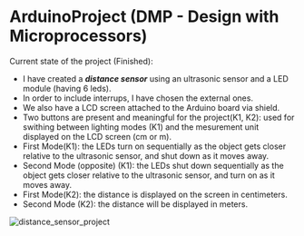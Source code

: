 # ArduinoProject (DMP - Design with Microprocessors)
Current state of the project (Finished):
  - I have created a **_distance sensor_** using an ultrasonic sensor and a LED module (having 6 leds).
  - In order to include interrups, I have chosen the external ones.
  - We also have a LCD screen attached to the Arduino board via shield.
  - Two buttons are present and meaningful for the project(K1, K2): used for swithing between lighting modes (K1) and the mesurement unit displayed on the LCD screen (cm or m).
  - First Mode(K1): the LEDs turn on sequentially as the object gets closer relative to the ultrasonic sensor, and shut down as it moves away.
  - Second Mode (opposite) (K1): the LEDs shut down sequentially as the object gets closer relative to the ultrasonic sensor, and turn on as it moves away.
  - First Mode(K2): the distance is displayed on the screen in centimeters.
  - Second Mode (K2): the distance will be displayed in meters.
  
![distance_sensor_project](https://user-images.githubusercontent.com/64836463/152309050-063a684a-fed8-48c2-b45e-7dbd61b48de1.png)
